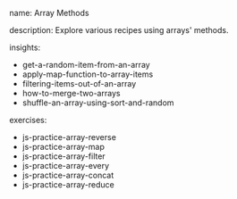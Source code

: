 name: Array Methods

description: Explore various recipes using arrays' methods.

insights:

- get-a-random-item-from-an-array
- apply-map-function-to-array-items
- filtering-items-out-of-an-array
- how-to-merge-two-arrays
- shuffle-an-array-using-sort-and-random

exercises:

- js-practice-array-reverse
- js-practice-array-map
- js-practice-array-filter
- js-practice-array-every
- js-practice-array-concat
- js-practice-array-reduce
